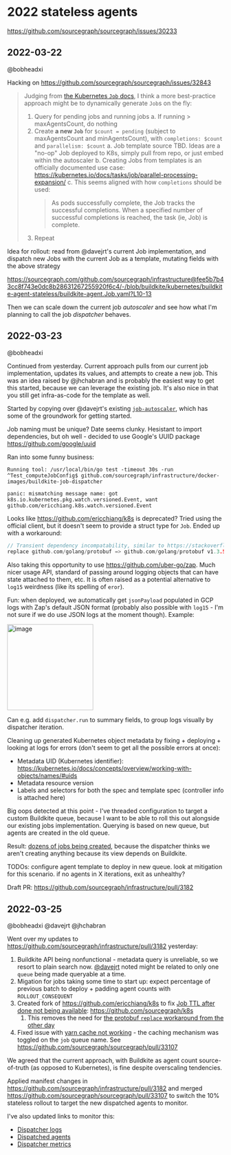 # 2022 stateless agents

https://github.com/sourcegraph/sourcegraph/issues/30233

## 2022-03-22

@bobheadxi

Hacking on https://github.com/sourcegraph/sourcegraph/issues/32843

> Judging from [the Kubernetes `Job` docs](https://kubernetes.io/docs/concepts/workloads/controllers/job), I think a more best-practice approach might be to dynamically generate `Job`s on the fly:
>
> 1. Query for pending jobs and running jobs
>   a. If running > maxAgentsCount, do nothing
> 2. Create **a new `Job`** for `$count = pending` (subject to maxAgentsCount and minAgentsCount), with `completions: $count` and `parallelism: $count`
>   a. Job template source TBD. Ideas are a "no-op" Job deployed to K8s, simply pull from repo, or just embed within the autoscaler
>   b. Creating Jobs from templates is an officially documented use case: https://kubernetes.io/docs/tasks/job/parallel-processing-expansion/
>   c. This seems aligned with how `completions` should be used:
>    > As pods successfully complete, the Job tracks the successful completions. When a specified number of successful completions is reached, the task (ie, Job) is complete.
> 3. Repeat

Idea for rollout: read from @davejrt's current Job implementation, and dispatch new Jobs with the current Job as a template, mutating fields with the above strategy

https://sourcegraph.com/github.com/sourcegraph/infrastructure@fee5b7b43cc8f743e0dc8b28631267255920f6c4/-/blob/buildkite/kubernetes/buildkite-agent-stateless/buildkite-agent.Job.yaml?L10-13

Then we can scale down the current job *autoscaler* and see how what I'm planning to call the job *dispatcher* behaves.

## 2022-03-23

@bobheadxi

Continued from yesterday. Current approach pulls from our current job implementation, updates its values, and attempts to create a new job. This was an idea raised by @jhchabran and is probably the easiest way to get this started, because we can leverage the existing job. It's also nice in that you still get infra-as-code for the template as well.

Started by copying over @davejrt's existing [`job-autoscaler`](https://sourcegraph.com/github.com/sourcegraph/infrastructure@fee5b7b43cc8f743e0dc8b28631267255920f6c4/-/tree/docker-images/job-autoscaler), which has some of the groundwork for getting started.

Job naming must be unique? Date seems clunky. Hesistant to import dependencies, but oh well - decided to use Google's UUID package https://github.com/google/uuid

Ran into some funny business:

```none
Running tool: /usr/local/bin/go test -timeout 30s -run ^Test_computeJobConfig$ github.com/sourcegraph/infrastructure/docker-images/buildkite-job-dispatcher

panic: mismatching message name: got k8s.io.kubernetes.pkg.watch.versioned.Event, want github.com/ericchiang.k8s.watch.versioned.Event
```

Looks like https://github.com/ericchiang/k8s is deprecated? Tried using the official client, but it doesn't seem to provide a struct type for `Job`. Ended up with a workaround:

```go
// Transient dependency incompatability, similar to https://stackoverflow.com/questions/61251129/how-to-fix-conflicts-with-this-error-message
replace github.com/golang/protobuf => github.com/golang/protobuf v1.3.5
```

Also taking this opportunity to use https://github.com/uber-go/zap. Much nicer usage API, standard of passing around logging objects that can have state attached to them, etc. It is often raised as a potential alternative to `log15` weirdness (like its spelling of `eror`).

Fun: when deployed, we automatically get `jsonPayload` populated in GCP logs with Zap's default JSON format (probably also possible with `log15` - I'm not sure if we do use JSON logs at the moment though). Example:

<img width="200" alt="image" src="https://user-images.githubusercontent.com/23356519/159804967-3b61247c-2d27-4908-845d-d0b187bb3105.png">

Can e.g. add `dispatcher.run` to summary fields, to group logs visually by dispatcher iteration.

Cleaning up generated Kubernetes object metadata by fixing + deploying + looking at logs for errors (don't seem to get all the possible errors at once):

- Metadata UID (Kubernetes identifier): https://kubernetes.io/docs/concepts/overview/working-with-objects/names/#uids
- Metadata resource version
- Labels and selectors for both the spec and template spec (controller info is attached here)

Big oops detected at this point - I've threaded configuration to target a custom Buildkite queue, because I want to be able to roll this out alongside our existing jobs implementation. Querying is based on new queue, but agents are created in the old queue.

Result: [dozens of jobs being created](https://sourcegraph.slack.com/archives/CMBA8F926/p1648076224059209), because the dispatcher thinks we aren't creating anything because its view depends on Buildkite.

TODOs: configure agent template to deploy in new queue. look at mitigation for this scenario. if no agents in X iterations, exit as unhealthy?

Draft PR: https://github.com/sourcegraph/infrastructure/pull/3182

## 2022-03-25

@bobheadxi @davejrt @jhchabran

Went over my updates to https://github.com/sourcegraph/infrastructure/pull/3182 yesterday:

1. Buildkite API being nonfunctional - metadata query is unreliable, so we resort to plain search now. [@davejrt](https://github.com/sourcegraph/infrastructure/pull/3182#discussion_r835246040) noted might be related to only one `queue` being made queryable at a time.
2. Migation for jobs taking some time to start up: expect percentage of previous batch to deploy + padding agent counts with `ROLLOUT_CONSEQUENT`
3. Created fork of https://github.com/ericchiang/k8s to fix [Job TTL after done not being available](https://github.com/sourcegraph/infrastructure/pull/3182#issuecomment-1078544735): https://github.com/sourcegraph/k8s
   1. This removes the need for [the protobuf `replace` workaround from the other day](#2022-03-23)
4. Fixed issue with [yarn cache not working](https://github.com/sourcegraph/infrastructure/pull/3182#issuecomment-1078668892) - the caching mechanism was toggled on the `job` queue name. See https://github.com/sourcegraph/sourcegraph/pull/33107

We agreed that the current approach, with Buildkite as agent count source-of-truth (as opposed to Kubernetes), is fine despite overscaling tendencies.

Applied manifest changes in https://github.com/sourcegraph/infrastructure/pull/3182 and merged https://github.com/sourcegraph/sourcegraph/pull/33107 to switch the 10% stateless rollout to target the new dispatched agents to monitor.

I've also updated links to monitor this:

- [Dispatcher logs](https://cloudlogging.app.goo.gl/pqcDLz9aeFCDtWTU9)
- [Dispatched agents](https://console.cloud.google.com/kubernetes/workload/overview?project=sourcegraph-ci&pageState=(%22savedViews%22:(%22i%22:%22d63788ab9603422da3abba5f06030393%22,%22c%22:%5B%5D,%22n%22:%5B%22buildkite%22%5D),%22workload_list_table%22:(%22f%22:%22%255B%257B_22k_22_3A_22Is%2520system%2520object_22_2C_22t_22_3A11_2C_22v_22_3A_22_5C_22False_~*false_5C_22_22_2C_22i_22_3A_22is_system_22%257D_2C%257B_22k_22_3A_22Name_22_2C_22t_22_3A10_2C_22v_22_3A_22_5C_22buildkite-agent-stateless-_5C_22_22_2C_22i_22_3A_22metadata%252Fname_22%257D%255D%22)))
- [Dispatcher metrics](https://console.cloud.google.com/monitoring/dashboards/builder/a87f3cbb-4d73-476d-8736-f3bc1ca9f234?project=sourcegraph-ci)
